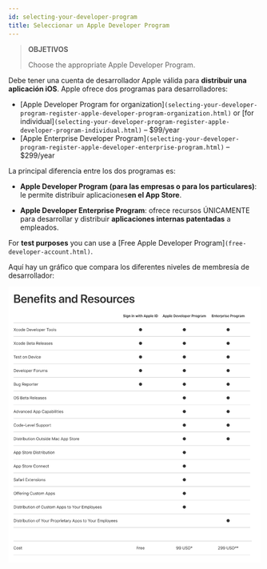 ```yaml
---
id: selecting-your-developer-program
title: Seleccionar un Apple Developer Program
---
```


> **OBJETIVOS**
> 
> Choose the appropriate Apple Developer Program.

Debe tener una cuenta de desarrollador Apple válida para **distribuir una aplicación iOS**. Apple ofrece dos programas para desarrolladores:

* [Apple Developer Program for organization]`(selecting-your-developer-program-register-apple-developer-program-organization.html)` or [for individual]`(selecting-your-developer-program-register-apple-developer-program-individual.html)` – $99/year
* [Apple Enterprise Developer Program]`(selecting-your-developer-program-register-apple-developer-enterprise-program.html)` – $299/year

La principal diferencia entre los dos programas es:

* **Apple Developer Program (para las empresas o para los particulares)**: le permite distribuir aplicaciones**en el App Store**.

* **Apple Developer Enterprise Program**: ofrece recursos ÚNICAMENTE para desarrollar y distribuir **aplicaciones internas patentadas** a empleados.

For **test purposes** you can use a [Free Apple Developer Program]`(free-developer-account.html)`.

Aquí hay un gráfico que compara los diferentes niveles de membresía de desarrollador:

![Developer membership levels](img/FreeTestingAppleDeveloperAccount.png)